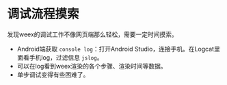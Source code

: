 # 调试流程摸索

发现weex的调试工作不像网页端那么轻松，需要一定时间摸索。

* Android端获取 `console log`：打开Android Studio，连接手机。在Logcat里面看手机log，过滤信息 `jslog`。
* 可以在log看到weex渲染的各个步骤、渲染时间等数据。
* 单步调试变得有些困难了。